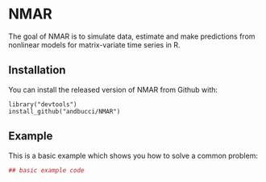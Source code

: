 # NMAR

The goal of NMAR is to simulate data, estimate and make predictions from nonlinear models for matrix-variate time series in R.

## Installation

You can install the released version of NMAR from Github with:

``` 
library("devtools")
install_github("andbucci/NMAR")
```

## Example

This is a basic example which shows you how to solve a common problem:

``` r
## basic example code
```

